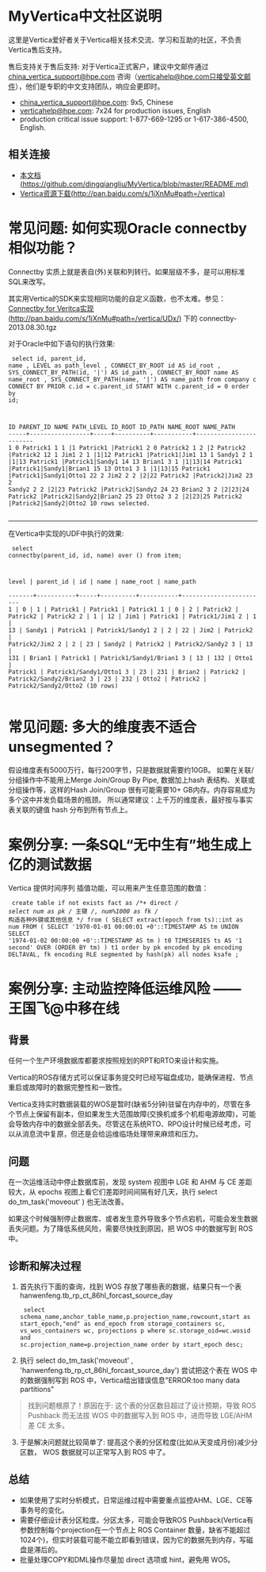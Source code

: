 <!DOCTYPE html> <html lang="zn_CN"> <head> <meta charset='utf-8'> <title>MyVertica 社区常见问题</title> </head> <body>

MyVertica中文社区说明
==========
这里是Vertica爱好者关于Vertica相关技术交流、学习和互助的社区，不负责Vertica售后支持。

售后支持关于售后支持: 对于Vertica正式客户，建议中文邮件通过  china_vertica_support@hpe.com 咨询（verticahelp@hpe.com只接受英文邮件），他们是专职的中文支持团队，响应会更即时。

 - china_vertica_support@hpe.com: 9x5, Chinese
 - verticahelp@hpe.com: 7x24 for production issues, English
 - production critical issue support: 1-877-669-1295 or 1-617-386-4500, English. 


相关连接
----------
 * [本文档(https://github.com/dingqiangliu/MyVertica/blob/master/README.md)](https://github.com/dingqiangliu/MyVertica/blob/master/README.md)
 * [Vertica资源下载(http://pan.baidu.com/s/1jXnMu#path=/vertica)](http://pan.baidu.com/s/1jXnMu#path=/vertica)

常见问题: 如何实现Oracle connectby相似功能？
==========
Connectby 实质上就是表自(外)关联和列转行。如果层级不多，是可以用标准SQL来改写。

其实用Vertica的SDK来实现相同功能的自定义函数，也不太难。参见：[Connectby for Veritca实现(http://pan.baidu.com/s/1jXnMu#path=/vertica/UDx/)](http://pan.baidu.com/s/1jXnMu#path=/vertica/UDx/) 下的 connectby-2013.08.30.tgz

对于Oracle中如下语句的执行效果:
<code><pre>
select id, parent_id, name
  , LEVEL as path_level
  , CONNECT_BY_ROOT id AS id_root
  , SYS_CONNECT_BY_PATH(id, '|') AS id_path
  , CONNECT_BY_ROOT name AS name_root
  , SYS_CONNECT_BY_PATH(name, '|') AS name_path
from company c
  CONNECT BY PRIOR c.id = c.parent_id 
  START WITH c.parent_id = 0
order by id;

 ID PARENT_ID NAME	 PATH_LEVEL ID_ROOT ID_PATH	    NAME_ROOT  NAME_PATH
-----+-----------------+-----+----------+-----------+------------------------
  1	    0 Patrick1		  1	  1 |1		    Patrick1   |Patrick1
  2	    0 Patrick2		  1	  2 |2		    Patrick2   |Patrick2
 12	    1 Jim1			  2	  1 |1|12	    Patrick1   |Patrick1|Jim1
 13	    1 Sandy1		  2	  1 |1|13	    Patrick1   |Patrick1|Sandy1
 14	   13 Brian1		  3	  1 |1|13|14    Patrick1   |Patrick1|Sandy1|Brian1
 15	   13 Otto1			  3	  1 |1|13|15    Patrick1   |Patrick1|Sandy1|Otto1
 22	    2 Jim2			  2	  2 |2|22	    Patrick2   |Patrick2|Jim2
 23	    2 Sandy2		  2	  2 |2|23	    Patrick2   |Patrick2|Sandy2
 24	   23 Brian2		  3	  2 |2|23|24    Patrick2   |Patrick2|Sandy2|Brian2
 25	   23 Otto2			  3	  2 |2|23|25    Patrick2   |Patrick2|Sandy2|Otto2
10 rows selected.
</code></pre>

* * *

在Vertica中实现的UDF中执行的效果:
<code><pre>
select connectby(parent_id, id, name) over () 
from item;

 level | parent_id | id  |   name   | name_root |       name_path        
-------+-----------+-----+----------+-----------+------------------------
     1 |         0 |   1 | Patrick1 | Patrick1  | Patrick1
     1 |         0 |   2 | Patrick2 | Patrick2  | Patrick2
     2 |         1 |  12 | Jim1     | Patrick1  | Patrick1/Jim1
     2 |         1 |  13 | Sandy1   | Patrick1  | Patrick1/Sandy1
     2 |         2 |  22 | Jim2     | Patrick2  | Patrick2/Jim2
     2 |         2 |  23 | Sandy2   | Patrick2  | Patrick2/Sandy2
     3 |        13 | 131 | Brian1   | Patrick1  | Patrick1/Sandy1/Brian1
     3 |        13 | 132 | Otto1    | Patrick1  | Patrick1/Sandy1/Otto1
     3 |        23 | 231 | Brian2   | Patrick2  | Patrick2/Sandy2/Brian2
     3 |        23 | 232 | Otto2    | Patrick2  | Patrick2/Sandy2/Otto2
(10 rows)
</code></pre>



常见问题: 多大的维度表不适合unsegmented？
==========
假设维度表有5000万行，每行200字节，只是数据就需要约10GB。
如果在关联/分组操作中不能用上Merge Join/Group By Pipe, 数据加上hash 表结构、关联或分组操作等，这样的Hash Join/Group 很有可能需要10+ GB内存。内存容易成为多个这中并发负载场景的瓶颈。
所以通常建议：上千万的维度表，最好按与事实表关联的键值 hash 分布到所有节点上。


案例分享: 一条SQL“无中生有”地生成上亿的测试数据
==========
Vertica 提供时间序列 插值功能，可以用来产生任意范围的数值：

<code><pre>
create table if not exists fact 
as /*+ direct */
select num as pk /* 主键 */, num%1000 as fk /* 构造各种外键或其他信息 */ from (
  SELECT extract(epoch from ts)::int as num FROM (
    SELECT '1970-01-01 00:00:01 +0'::TIMESTAMP AS tm
      UNION
    SELECT '1974-01-02 00:00:00 +0'::TIMESTAMP AS tm 
   ) t0 
   TIMESERIES ts AS '1 second' OVER (ORDER BY tm)
) t1
order by pk
encoded by pk encoding DELTAVAL, fk encoding RLE
segmented by hash(pk) all nodes ksafe
;
</code></pre>


案例分享: 主动监控降低运维风险 —— 王国飞@中移在线
==========
## 背景 ##
任何一个生产环境数据库都要求按照规划的RPT和RTO来设计和实施。

Vertica的ROS存储方式可以保证事务提交时已经写磁盘成功，能确保进程、节点重启或故障时的数据完整性和一致性。

Vertica支持实时数据装载的WOS是暂时(缺省5分钟)驻留在内存中的，尽管在多个节点上保留有副本，但如果发生大范围故障(交换机或多个机柜电源故障)，可能会导致内存中的数据全部丢失。尽管这在系统RTO、RPO设计时候已经考虑，可以从消息流中复原，但还是会给运维临场处理带来麻烦和压力。

## 问题 ##
在一次运维活动中停止数据库前，发现 system 视图中 LGE 和 AHM 与 CE 差距较大，从 epochs 视图上看它们差距时间间隔有好几天，执行 select do_tm_task('moveout' ) 也无法改善。

如果这个时候强制停止数据库、或者发生意外导致多个节点宕机，可能会发生数据丢失问题。为了降低系统风险，需要尽快找到原因，把 WOS 中的数据写到 ROS 中。

## 诊断和解决过程 ##

1. 首先执行下面的查询，找到 WOS 存放了哪些表的数据，结果只有一个表 hanwenfeng.tb_rp_ct_86hl_forcast_source_day
<code><pre>
select schema_name,anchor_table_name,p.projection_name,rowcount,start as start_epoch,"end" as end_epoch
from storage_containers sc, vs_wos_containers wc, projections p
where sc.storage_oid=wc.wosid and sc.projection_name=p.projection_name
order by start_epoch desc;
</code></pre>

2. 执行 select do_tm_task('moveout' , 'hanwenfeng.tb_rp_ct_86hl_forcast_source_day') 尝试把这个表在 WOS 中的数据强制写到 ROS 中，Vertica给出错误信息"ERROR:too many data partitions"
>找到问题根原了！原因在于: 这个表的分区数目超过了设计预期，导致 ROS Pushback 而无法拔 WOS 中的数据写入到 ROS 中，进而导致 LGE/AHM 差 CE 太多。
3. 于是解决问题就比较简单了: 提高这个表的分区粒度(比如从天变成月份)减少分区数， WOS 数据就可以正常写入到 ROS 中了。 

## 总结 ##
- 如果使用了实时分析模式，日常运维过程中需要重点监控AHM、LGE、CE等事务号的变化。
- 需要仔细设计表分区粒度。分区太多，可能会导致ROS Pushback(Vertica有参数控制每个projection在一个节点上 ROS Container 数量，缺省不能超过1024个)，但实时装载可能不能立即看到错误，因为它的数据先到内存，写磁盘是滞后的。
- 批量处理COPY和DML操作尽量加 direct 选项或 hint，避免用 WOS。



</body> </html>


